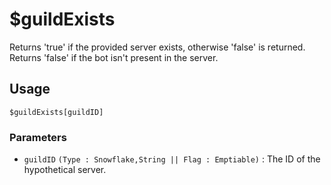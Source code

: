 # $guildExists
Returns 'true' if the provided server exists, otherwise 'false' is returned. Returns 'false' if the bot isn't present in the server.

## Usage
```
$guildExists[guildID]
```

### Parameters
- `guildID` `(Type : Snowflake,String || Flag : Emptiable)` : The ID of the hypothetical server.
